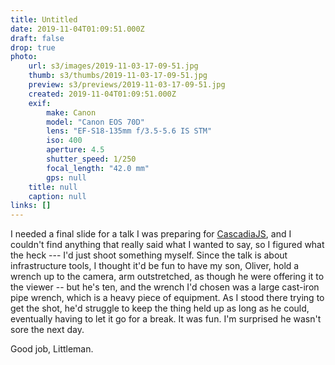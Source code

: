 ```yaml
---
title: Untitled
date: 2019-11-04T01:09:51.000Z
draft: false
drop: true
photo:
    url: s3/images/2019-11-03-17-09-51.jpg
    thumb: s3/thumbs/2019-11-03-17-09-51.jpg
    preview: s3/previews/2019-11-03-17-09-51.jpg
    created: 2019-11-04T01:09:51.000Z
    exif:
        make: Canon
        model: "Canon EOS 70D"
        lens: "EF-S18-135mm f/3.5-5.6 IS STM"
        iso: 400
        aperture: 4.5
        shutter_speed: 1/250
        focal_length: "42.0 mm"
        gps: null
    title: null
    caption: null
links: []
---
```


I needed a final slide for a talk I was preparing for [CascadiaJS](https://2019.cascadiajs.com/), and I couldn't find anything that really said what I wanted to say, so I figured what the heck --- I'd just shoot something myself. Since the talk is about infrastructure tools, I thought it'd be fun to have my son, Oliver, hold a wrench up to the camera, arm outstretched, as though he were offering it to the viewer -- but he's ten, and the wrench I'd chosen was a large cast-iron pipe wrench, which is a heavy piece of equipment. As I stood there trying to get the shot, he'd struggle to keep the thing held up as long as he could, eventually having to let it go for a break. It was fun. I'm surprised he wasn't sore the next day.

Good job, Littleman.
